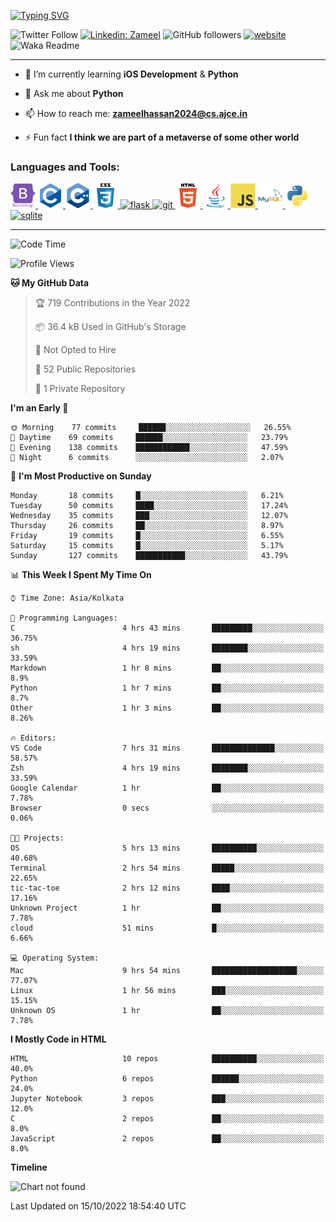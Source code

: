 [![Typing SVG](https://readme-typing-svg.herokuapp.com?lines=Hey%2C+I'm+Zameel;I+am+a+Full+Stack+Developer;I+am+a+CS+Student)](https://git.io/typing-svg)

![Twitter Follow](https://img.shields.io/twitter/follow/hassan_zameel?label=Follow)
[![Linkedin: Zameel](https://img.shields.io/badge/-zameelhassan-blue?style=flat-square&logo=Linkedin&logoColor=white&link=https://www.linkedin.com/in/zameelhassan/)](https://www.linkedin.com/in/zameelhassan/)
![GitHub followers](https://img.shields.io/github/followers/zameel7?label=Follow&style=social)
[![website](https://img.shields.io/badge/Website-ffffff.svg?&style=flat&logo=Google-Chrome&link=http://zameel7.github.io/)](http://zameel7.github.io/)
![Waka Readme](https://github.com/zameel7/zameel7/workflows/Waka%20Readme/badge.svg)
<hr>


- 🌱 I’m currently learning **iOS Development** & **Python**

- 💬 Ask me about **Python**

- 📫 How to reach me: **zameelhassan2024@cs.ajce.in**

- ⚡ Fun fact **I think we are part of a metaverse of some other world**


<h3 align="left">Languages and Tools:</h3>
<p align="left"> <a href="https://getbootstrap.com" target="_blank" rel="noreferrer"> <img src="https://raw.githubusercontent.com/devicons/devicon/master/icons/bootstrap/bootstrap-plain-wordmark.svg" alt="bootstrap" width="40" height="40"/> </a> <a href="https://www.cprogramming.com/" target="_blank" rel="noreferrer"> <img src="https://raw.githubusercontent.com/devicons/devicon/master/icons/c/c-original.svg" alt="c" width="40" height="40"/> </a> <a href="https://www.w3schools.com/cpp/" target="_blank" rel="noreferrer"> <img src="https://raw.githubusercontent.com/devicons/devicon/master/icons/cplusplus/cplusplus-original.svg" alt="cplusplus" width="40" height="40"/> </a> <a href="https://www.w3schools.com/css/" target="_blank" rel="noreferrer"> <img src="https://raw.githubusercontent.com/devicons/devicon/master/icons/css3/css3-original-wordmark.svg" alt="css3" width="40" height="40"/> </a> <a href="https://flask.palletsprojects.com/" target="_blank" rel="noreferrer"> <img src="https://www.vectorlogo.zone/logos/pocoo_flask/pocoo_flask-icon.svg" alt="flask" width="40" height="40"/> </a> <a href="https://git-scm.com/" target="_blank" rel="noreferrer"> <img src="https://www.vectorlogo.zone/logos/git-scm/git-scm-icon.svg" alt="git" width="40" height="40"/> </a> <a href="https://www.w3.org/html/" target="_blank" rel="noreferrer"> <img src="https://raw.githubusercontent.com/devicons/devicon/master/icons/html5/html5-original-wordmark.svg" alt="html5" width="40" height="40"/> </a> <a href="https://www.java.com" target="_blank" rel="noreferrer"> <img src="https://raw.githubusercontent.com/devicons/devicon/master/icons/java/java-original.svg" alt="java" width="40" height="40"/> </a> <a href="https://developer.mozilla.org/en-US/docs/Web/JavaScript" target="_blank" rel="noreferrer"> <img src="https://raw.githubusercontent.com/devicons/devicon/master/icons/javascript/javascript-original.svg" alt="javascript" width="40" height="40"/> </a> <a href="https://www.mysql.com/" target="_blank" rel="noreferrer"> <img src="https://raw.githubusercontent.com/devicons/devicon/master/icons/mysql/mysql-original-wordmark.svg" alt="mysql" width="40" height="40"/> </a> <a href="https://www.python.org" target="_blank" rel="noreferrer"> <img src="https://raw.githubusercontent.com/devicons/devicon/master/icons/python/python-original.svg" alt="python" width="40" height="40"/> </a> <a href="https://www.sqlite.org/" target="_blank" rel="noreferrer"> <img src="https://www.vectorlogo.zone/logos/sqlite/sqlite-icon.svg" alt="sqlite" width="40" height="40"/> </a> </p>

<hr>

<!--START_SECTION:waka-->
![Code Time](http://img.shields.io/badge/Code%20Time-29%20hrs%2036%20mins-blue)

![Profile Views](http://img.shields.io/badge/Profile%20Views-148-blue)

**🐱 My GitHub Data** 

> 🏆 719 Contributions in the Year 2022
 > 
> 📦 36.4 kB Used in GitHub's Storage 
 > 
> 🚫 Not Opted to Hire
 > 
> 📜 52 Public Repositories 
 > 
> 🔑 1 Private Repository 
 > 
**I'm an Early 🐤** 

```text
🌞 Morning    77 commits     ██████░░░░░░░░░░░░░░░░░░░   26.55% 
🌆 Daytime    69 commits     ██████░░░░░░░░░░░░░░░░░░░   23.79% 
🌃 Evening    138 commits    ████████████░░░░░░░░░░░░░   47.59% 
🌙 Night      6 commits      ░░░░░░░░░░░░░░░░░░░░░░░░░   2.07%

```
📅 **I'm Most Productive on Sunday** 

```text
Monday       18 commits     █░░░░░░░░░░░░░░░░░░░░░░░░   6.21% 
Tuesday      50 commits     ████░░░░░░░░░░░░░░░░░░░░░   17.24% 
Wednesday    35 commits     ███░░░░░░░░░░░░░░░░░░░░░░   12.07% 
Thursday     26 commits     ██░░░░░░░░░░░░░░░░░░░░░░░   8.97% 
Friday       19 commits     █░░░░░░░░░░░░░░░░░░░░░░░░   6.55% 
Saturday     15 commits     █░░░░░░░░░░░░░░░░░░░░░░░░   5.17% 
Sunday       127 commits    ███████████░░░░░░░░░░░░░░   43.79%

```


📊 **This Week I Spent My Time On** 

```text
⌚︎ Time Zone: Asia/Kolkata

💬 Programming Languages: 
C                        4 hrs 43 mins       █████████░░░░░░░░░░░░░░░░   36.75% 
sh                       4 hrs 19 mins       ████████░░░░░░░░░░░░░░░░░   33.59% 
Markdown                 1 hr 8 mins         ██░░░░░░░░░░░░░░░░░░░░░░░   8.9% 
Python                   1 hr 7 mins         ██░░░░░░░░░░░░░░░░░░░░░░░   8.7% 
Other                    1 hr 3 mins         ██░░░░░░░░░░░░░░░░░░░░░░░   8.26%

🔥 Editors: 
VS Code                  7 hrs 31 mins       ██████████████░░░░░░░░░░░   58.57% 
Zsh                      4 hrs 19 mins       ████████░░░░░░░░░░░░░░░░░   33.59% 
Google Calendar          1 hr                ██░░░░░░░░░░░░░░░░░░░░░░░   7.78% 
Browser                  0 secs              ░░░░░░░░░░░░░░░░░░░░░░░░░   0.06%

🐱‍💻 Projects: 
OS                       5 hrs 13 mins       ██████████░░░░░░░░░░░░░░░   40.68% 
Terminal                 2 hrs 54 mins       █████░░░░░░░░░░░░░░░░░░░░   22.65% 
tic-tac-toe              2 hrs 12 mins       ████░░░░░░░░░░░░░░░░░░░░░   17.16% 
Unknown Project          1 hr                ██░░░░░░░░░░░░░░░░░░░░░░░   7.78% 
cloud                    51 mins             █░░░░░░░░░░░░░░░░░░░░░░░░   6.66%

💻 Operating System: 
Mac                      9 hrs 54 mins       ███████████████████░░░░░░   77.07% 
Linux                    1 hr 56 mins        ███░░░░░░░░░░░░░░░░░░░░░░   15.15% 
Unknown OS               1 hr                ██░░░░░░░░░░░░░░░░░░░░░░░   7.78%

```

**I Mostly Code in HTML** 

```text
HTML                     10 repos            ██████████░░░░░░░░░░░░░░░   40.0% 
Python                   6 repos             ██████░░░░░░░░░░░░░░░░░░░   24.0% 
Jupyter Notebook         3 repos             ███░░░░░░░░░░░░░░░░░░░░░░   12.0% 
C                        2 repos             ██░░░░░░░░░░░░░░░░░░░░░░░   8.0% 
JavaScript               2 repos             ██░░░░░░░░░░░░░░░░░░░░░░░   8.0%

```


**Timeline**

![Chart not found](https://raw.githubusercontent.com/zameel7/zameel7/master/charts/bar_graph.png) 


 Last Updated on 15/10/2022 18:54:40 UTC
<!--END_SECTION:waka-->
